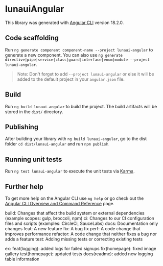# lunauiAngular

This library was generated with [Angular CLI](https://github.com/angular/angular-cli) version 18.2.0.

## Code scaffolding

Run `ng generate component component-name --project lunaui-angular` to generate a new component. You can also use `ng generate directive|pipe|service|class|guard|interface|enum|module --project lunaui-angular`.

> Note: Don't forget to add `--project lunaui-angular` or else it will be added to the default project in your `angular.json` file.

## Build

Run `ng build lunaui-angular` to build the project. The build artifacts will be stored in the `dist/` directory.

## Publishing

After building your library with `ng build lunaui-angular`, go to the dist folder `cd dist/lunaui-angular` and run `npm publish`.

## Running unit tests

Run `ng test lunaui-angular` to execute the unit tests via [Karma](https://karma-runner.github.io).

## Further help

To get more help on the Angular CLI use `ng help` or go check out the [Angular CLI Overview and Command Reference](https://angular.dev/tools/cli) page.

build: Changes that affect the build system or external dependencies (example scopes: gulp, broccoli, npm)
ci: Changes to our CI configuration files and scripts (examples: CircleCi, SauceLabs)
docs: Documentation only changes
feat: A new feature
fix: A bug fix
perf: A code change that improves performance
refactor: A code change that neither fixes a bug nor adds a feature
test: Adding missing tests or correcting existing tests

ex:
feat(logging): added logs for failed signups
fix(homepage): fixed image gallery
test(homepage): updated tests
docs(readme): added new logging table information
